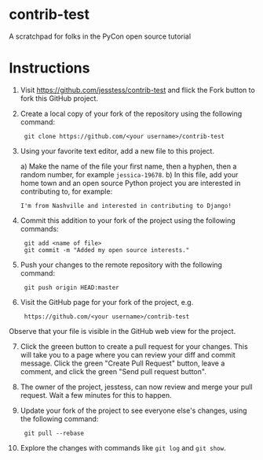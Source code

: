 contrib-test
============

A scratchpad for folks in the PyCon open source tutorial

Instructions
============

1. Visit https://github.com/jesstess/contrib-test and flick the Fork
button to fork this GitHub project.

2. Create a local copy of your fork of the repository using the
following command:

        git clone https://github.com/<your username>/contrib-test

3. Using your favorite text editor, add a new file to this project.

    a) Make the name of the file your first name, then a hyphen, then a random
       number, for example `jessica-19678`.
    b) In this file, add your home town and an open source Python project you
       are interested in contributing to, for example:

       I'm from Nashville and interested in contributing to Django!

4. Commit this addition to your fork of the project using the following commands:

        git add <name of file>
        git commit -m "Added my open source interests."

5. Push your changes to the remote repository with the following command:

        git push origin HEAD:master

6. Visit the GitHub page for your fork of the project, e.g.

        https://github.com/<your username>/contrib-test

 Observe that your file is visible in the GitHub web view for the
project.

7. Click the greeen button to create a pull request for your changes. This will
take you to a page where you can review your diff and commit message. Click the
green "Create Pull Request" button, leave a comment, and click the green "Send
pull request button".

8. The owner of the project, jesstess, can now review and merge your pull
request. Wait a few minutes for this to happen.

9. Update your fork of the project to see everyone else's changes, using the
following command:

        git pull --rebase

10. Explore the changes with commands like `git log` and `git show`.
